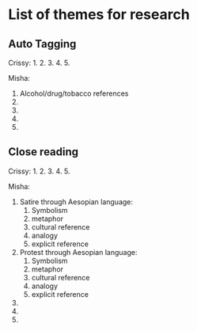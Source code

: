 # List of themes for research
## Auto Tagging

Crissy:
1. 
2. 
3. 
4. 
5. 

Misha:
1. Alcohol/drug/tobacco references
2. 
3. 
4. 
5. 

## Close reading

Crissy:
1. 
2. 
3. 
4. 
5. 

Misha:
1. Satire through Aesopian language:
   1. Symbolism
   2. metaphor 
   3. cultural reference 
   4. analogy
   5. explicit reference
2. Protest through Aesopian language:
   1. Symbolism
   2. metaphor 
   3. cultural reference 
   4. analogy
   5. explicit reference
3. 
4. 
5. 
